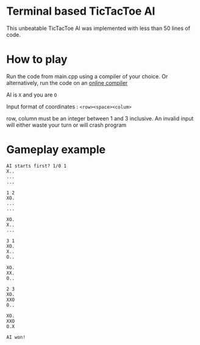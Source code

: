 # Terminal based TicTacToe AI
This unbeatable TicTacToe AI was implemented with less than 50 lines of code. 
# How to play #
Run the code from main.cpp using a compiler of your choice. Or alternatively, run the code on an [online compiler](https://www.onlinegdb.com/online_c++_compiler)

AI is `X` and you are `O`

Input format of coordinates : `<row><space><colum>`

row, column must be an integer between 1 and 3 inclusive. An invalid input will either waste your turn or will crash program
# Gameplay example #
```
AI starts first? 1/0 1
X..
...
...

1 2
XO.
...
...

XO.
X..
...

3 1
XO.
X..
O..

XO.
XX.
O..

2 3
XO.
XXO
O..

XO.
XXO
O.X

AI won!

```

